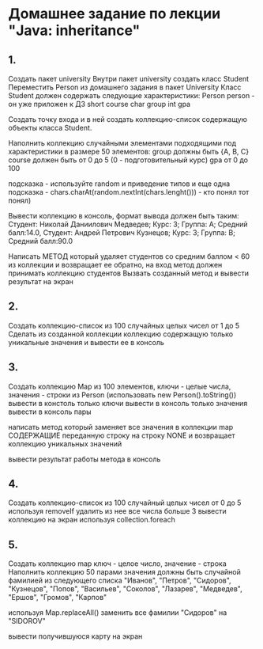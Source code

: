 # Домашнее задание по лекции "Java: inheritance"

## 1.
Создать пакет university
Внутри пакет university создать класс Student
Переместить Person из домашнего задания в пакет University
Класс Student должен содержать следующие характеристики: 
Person person - он уже приложен к ДЗ
short course
char group
int gpa

Создать точку входа и в ней создать коллекцию-список содержащую объекты класса Student.

Наполнить коллекцию случайными элементами подходящими под характеристики в размере 50 элементов:
group должны быть {A, B, C}
course должен быть от 0 до 5 (0 - подготовительный курс)
gpa от 0 до 100

подсказка - используйте random и приведение типов
и еще одна подсказка - chars.charAt(random.nextInt(chars.lenght())) - кто понял тот понял)

Вывести коллекцию в консоль, формат вывода должен быть таким:
Студент: Николай Даниилович Медведев; Курс: 3; Группа: A; Средний балл:14.0, Студент: Андрей Петрович Кузнецов; Курс: 3; Группа: B; Средний балл:90.0

Написать МЕТОД который удаляет студентов со средним баллом < 60 из коллекции и возвращает ее обратно, на вход метод должен принимать коллекцию студентов
Вызвать созданный метод и вывести результат на экран

## 2.
Создать коллекцию-список из 100 случайных целых чисел от 1 до 5
Сделать из созданной коллекции коллекцию содержащую только уникальные значения и вывести ее в консоль

## 3.
Создать коллекцию Map из 100 элементов, ключи - целые числа, значения - строки из Person (использовать new Person().toString())
вывести в констоль только ключи
вывести в консоль только значения
вывести в консоль пары

написать метод который заменяет все значения в коллекции map СОДЕРЖАЩИЕ переданную строку на строку NONE и возвращает коллекцию уникальных значений

вывести результат работы метода в консоль

## 4.
Создать коллекцию-список из 100 случайный целых чисел от 0 до 5
используя removeIf удалить из нее все числа больше 3
вывести коллекцию на экран используя collection.foreach

## 5.
Создать коллекцию map ключ - целое число, значение - строка
Наполнить коллекцию 50 парами
значения должны быть случайной фамилией из следующего списка
"Иванов", "Петров", "Сидоров", "Кузнецов", "Попов", "Васильев",
"Соколов", "Лазарев", "Медведев", "Ершов", "Громов", "Карпов"

используя Map.replaceAll() заменить все фамилии "Сидоров" на "SIDOROV"

вывести получившуюся карту на экран